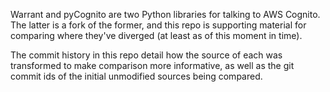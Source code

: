 Warrant and pyCognito are two Python libraries for talking to AWS Cognito.  The
latter is a fork of the former, and this repo is supporting material for
comparing where they've diverged (at least as of this moment in time).

The commit history in this repo detail how the source of each was transformed
to make comparison more informative, as well as the git commit ids of the
initial unmodified sources being compared.
